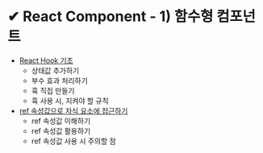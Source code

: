 # ✔ React Component - 1) 함수형 컴포넌트

- [React Hook 기초](./hook_base.md)
  - 상태값 추가하기
  - 부수 효과 처리하기
  - 훅 직접 만들기
  - 훅 사용 시, 지켜야 할 규칙
- [ref 속성값으로 자식 요소에 접근하기](./useRef.md)
  - ref 속성값 이해하기
  - ref 속성값 활용하기
  - ref 속성값 사용 시 주의할 점
